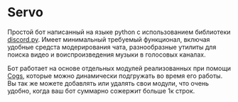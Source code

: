 # Servo

Простой бот написанный на языке python с использованием библиотеки [discord.py](https://github.com/Rapptz/discord.py). Имеет минимальный требуемый функционал, включая удобные средста модерирования чата, разнообразные утилиты для поиска видео и воиспроизведения музыки в голосовых каналах.

Бот работает на основе отдельных модулей реализованных при помощи [Cogs](https://discordpy.readthedocs.io/en/latest/ext/commands/api.html?highlight=cog#discord.ext.commands.Cog), которые можно динамически подгружать во время его работы. Вы так же можете добавлять или удалять свои модули, что очень удобно, когда ваш бот суммарно сожержит больше 1к строк.
